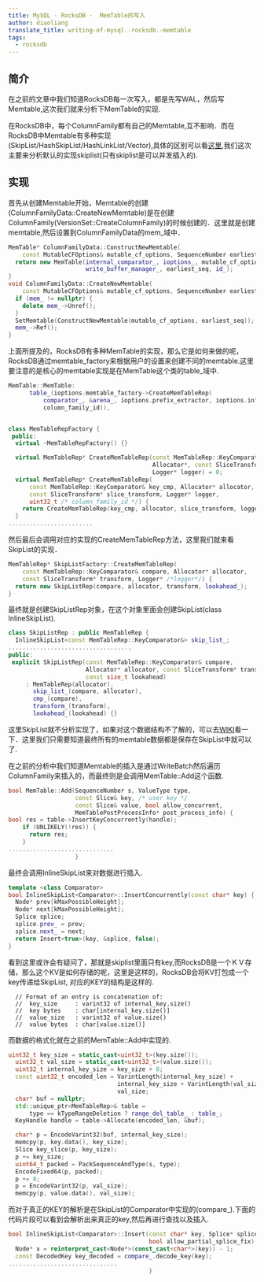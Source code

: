 ```yaml
---
title: MySQL · RocksDB ·  MemTable的写入
author: diaoliang
translate_title: writing-of-mysql.-rocksdb.-memtable
tags:
  - rocksdb
---
```


## 简介
在之前的文章中我们知道RocksDB每一次写入，都是先写WAL，然后写Memtable,这次我们就来分析下MemTable的实现.

在RocksDB中，每个ColumnFamily都有自己的Memtable,互不影响．而在RocksDB中Memtable有多种实现(SkipList/HashSkipList/HashLinkList/Vector),具体的区别可以看[这里](https://github.com/facebook/rocksdb/wiki/MemTable),我们这次主要来分析默认的实现skiplist(只有skiplist是可以并发插入的).

## 实现

首先从创建Memtable开始，Memtable的创建(ColumnFamilyData::CreateNewMemtable)是在创建ColumnFamily(VersionSet::CreateColumnFamily)的时候创建的．这里就是创建memtable,然后设置到ColumnFamilyData的mem_域中．

``` cpp
MemTable* ColumnFamilyData::ConstructNewMemtable(
    const MutableCFOptions& mutable_cf_options, SequenceNumber earliest_seq) {
  return new MemTable(internal_comparator_, ioptions_, mutable_cf_options,
                      write_buffer_manager_, earliest_seq, id_);
}
void ColumnFamilyData::CreateNewMemtable(
    const MutableCFOptions& mutable_cf_options, SequenceNumber earliest_seq) {
  if (mem_ != nullptr) {
    delete mem_->Unref();
  }
  SetMemtable(ConstructNewMemtable(mutable_cf_options, earliest_seq));
  mem_->Ref();
}
```
上面所提及的，RocksDB有多种MemTable的实现，那么它是如何来做的呢，RocksDB通过memtable_factory来根据用户的设置来创建不同的memtable.这里要注意的是核心的memtable实现是在MemTable这个类的table_域中.

``` cpp
MemTable::MemTable:
      table_(ioptions.memtable_factory->CreateMemTableRep(
          comparator_, &arena_, ioptions.prefix_extractor, ioptions.info_log,
          column_family_id)),


class MemTableRepFactory {
 public:
  virtual ~MemTableRepFactory() {}

  virtual MemTableRep* CreateMemTableRep(const MemTableRep::KeyComparator&,
                                         Allocator*, const SliceTransform*,
                                         Logger* logger) = 0;
  virtual MemTableRep* CreateMemTableRep(
      const MemTableRep::KeyComparator& key_cmp, Allocator* allocator,
      const SliceTransform* slice_transform, Logger* logger,
      uint32_t /* column_family_id */) {
    return CreateMemTableRep(key_cmp, allocator, slice_transform, logger);
  }
........................
```

然后最后会调用对应的实现的CreateMemTableRep方法，这里我们就来看SkipList的实现．

``` cpp
MemTableRep* SkipListFactory::CreateMemTableRep(
    const MemTableRep::KeyComparator& compare, Allocator* allocator,
    const SliceTransform* transform, Logger* /*logger*/) {
  return new SkipListRep(compare, allocator, transform, lookahead_);
}
```

最终就是创建SkipListRep对象，在这个对象里面会创建SkipList(class InlineSkipList).

``` cpp
class SkipListRep : public MemTableRep {
  InlineSkipList<const MemTableRep::KeyComparator&> skip_list_;
...................................
public:
 explicit SkipListRep(const MemTableRep::KeyComparator& compare,
                      Allocator* allocator, const SliceTransform* transform,
                      const size_t lookahead)
     : MemTableRep(allocator),
       skip_list_(compare, allocator),
       cmp_(compare),
       transform_(transform),
       lookahead_(lookahead) {}
```

这里SkipList就不分析实现了，如果对这个数据结构不了解的，可以去[WIKI](https://en.wikipedia.org/wiki/Skip_list)看一下．这里我们只需要知道最终所有的memtable数据都是保存在SkipList中就可以了.

在之前的分析中我们知道Memtable的插入是通过WriteBatch然后遍历ColumnFamily来插入的，而最终则是会调用MemTable::Add这个函数.

``` cpp
bool MemTable::Add(SequenceNumber s, ValueType type,
                   const Slice& key, /* user key */
                   const Slice& value, bool allow_concurrent,
                   MemTablePostProcessInfo* post_process_info) {
bool res = table->InsertKeyConcurrently(handle);
    if (UNLIKELY(!res)) {
      return res;
    }
..............................
                   }
```

最终会调用InlineSkipList来对数据进行插入.

``` cpp
template <class Comparator>
bool InlineSkipList<Comparator>::InsertConcurrently(const char* key) {
  Node* prev[kMaxPossibleHeight];
  Node* next[kMaxPossibleHeight];
  Splice splice;
  splice.prev_ = prev;
  splice.next_ = next;
  return Insert<true>(key, &splice, false);
}
```

看到这里或许会有疑问了，那就是skiplist里面只有key,而RocksDB是一个ＫＶ存储，那么这个KV是如何存储的呢，这里是这样的，RocksDB会将KV打包成一个key传递给SkipList, 对应的KEY的结构是这样的.
```
  // Format of an entry is concatenation of:
  //  key_size     : varint32 of internal_key.size()
  //  key bytes    : char[internal_key.size()]
  //  value_size   : varint32 of value.size()
  //  value bytes  : char[value.size()]
```

而数据的格式化就在之前的MemTable::Add中实现的.

``` cpp
uint32_t key_size = static_cast<uint32_t>(key.size());
  uint32_t val_size = static_cast<uint32_t>(value.size());
  uint32_t internal_key_size = key_size + 8;
  const uint32_t encoded_len = VarintLength(internal_key_size) +
                               internal_key_size + VarintLength(val_size) +
                               val_size;
  char* buf = nullptr;
  std::unique_ptr<MemTableRep>& table =
      type == kTypeRangeDeletion ? range_del_table_ : table_;
  KeyHandle handle = table->Allocate(encoded_len, &buf);

  char* p = EncodeVarint32(buf, internal_key_size);
  memcpy(p, key.data(), key_size);
  Slice key_slice(p, key_size);
  p += key_size;
  uint64_t packed = PackSequenceAndType(s, type);
  EncodeFixed64(p, packed);
  p += 8;
  p = EncodeVarint32(p, val_size);
  memcpy(p, value.data(), val_size);
```

而对于真正的KEY的解析是在SkipList的Comparator中实现的(compare_).下面的代码片段可以看到会解析出来真正的key,然后再进行查找以及插入.

``` cpp
bool InlineSkipList<Comparator>::Insert(const char* key, Splice* splice,
                                        bool allow_partial_splice_fix) {
  Node* x = reinterpret_cast<Node*>(const_cast<char*>(key)) - 1;
  const DecodedKey key_decoded = compare_.decode_key(key);
...............................
                                        }
```
